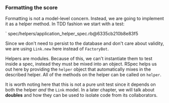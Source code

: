 ### Formatting the score

Formatting is not a model-level concern. Instead, we are going to implement it
as a helper method. In TDD fashion we start with a test:

` spec/helpers/application_helper_spec.rb@6335cb210b8e83f5

Since we don't need to persist to the database and don't care about validity, we
are using `Link.new` here instead of `FactoryBot`.

Helpers are modules. Because of this, we can't instantiate them to test inside a
spec, instead they must be mixed into an object. RSpec helps us out here by
providing the `helper` object that automatically mixes in the described helper.
All of the methods on the helper can be called on `helper`.

It is worth noting here that this is not a pure unit test since it depends on
both the helper *and* the `Link` model. In a later chapter, we will talk about
**doubles** and how they can be used to isolate code from its collaborators.
